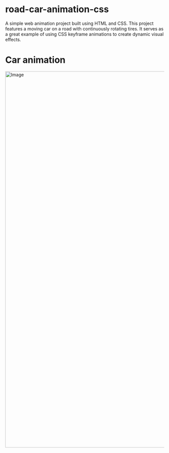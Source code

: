 # road-car-animation-css
A simple web animation project built using HTML and CSS. This project features a moving car on a road with continuously rotating tires. It serves as a great example of using CSS keyframe animations to create dynamic visual effects.
<h1>Car animation</h1>
<img width="2564" height="1188" alt="Image" src="https://github.com/user-attachments/assets/e6639149-90f6-4eb8-bf80-341ab5f8d6b6" />

